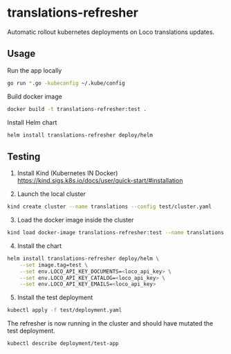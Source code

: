 translations-refresher
======================

Automatic rollout kubernetes deployments on Loco translations updates.

## Usage

Run the app locally
```bash
go run *.go -kubeconfig ~/.kube/config
```

Build docker image
```bash
docker build -t translations-refresher:test .
```

Install Helm chart
```bash
helm install translations-refresher deploy/helm
```

## Testing

1. Install Kind (Kubernetes IN Docker) https://kind.sigs.k8s.io/docs/user/quick-start/#installation

2. Launch the local cluster
```bash
kind create cluster --name translations --config test/cluster.yaml
```

3. Load the docker image inside the cluster
```bash
kind load docker-image translations-refresher:test --name translations
```

4. Install the chart
```bash
helm install translations-refresher deploy/helm \
    --set image.tag=test \
    --set env.LOCO_API_KEY_DOCUMENTS=<loco_api_key> \
    --set env.LOCO_API_KEY_CATALOG=<loco_api_key> \
    --set env.LOCO_API_KEY_EMAILS=<loco_api_key>
```

5. Install the test deployment
```bash
kubectl apply -f test/deployment.yaml
```

The refresher is now running in the cluster and should have mutated the test deployment.
```bash
kubectl describe deployment/test-app
```
